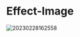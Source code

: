 # Effect-Image


![20230228162558](https://user-images.githubusercontent.com/75996200/221902552-17f949df-1536-45da-84b7-517bcc8f5a16.png)

